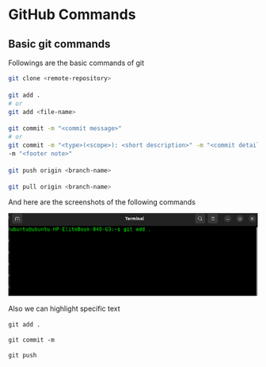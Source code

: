 # GitHub Commands


## Basic git commands

Followings are the basic commands of git


```bash
git clone <remote-repository>

git add .
# or
git add <file-name>

git commit -m "<commit message>"
# or
git commit -m "<type>(<scope>): <short description>" -m "<commit details>" 
-m "<footer note>"

git push origin <branch-name>

git pull origin <branch-name>
```

And here are the screenshots of the following commands

![screenshots](screenshots/image1.png)

Also we can highlight specific text

`git add .`

`git commit -m`

`git push`
